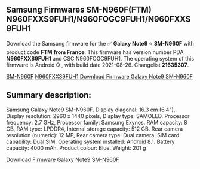 <h2>Samsung Firmwares SM-N960F(FTM) N960FXXS9FUH1/N960FOGC9FUH1/N960FXXS9FUH1</h2>
Download the Samsung firmware for the ✅ <strong>Galaxy Note9 </strong> ⭐ <strong>SM-N960F</strong> with product code <strong>FTM</strong> <strong> from France</strong>. This firmware has version number PDA <strong>N960FXXS9FUH1</strong> and CSC N960FOGC9FUH1. The operating system of this firmware is Android Q , with build date 2021-08-26. Changelist <strong>21635307</strong>.


[SM-N960F](https://samfirm.shop/samsung/model/SM-N960F)
[N960FXXS9FUH1](https://samfirm.shop/samsung/pda/N960FXXS9FUH1)
[Download Firmware Galaxy Note9 SM-N960F](https://samfirm.shop/samsung/firmware/452622)
<h2>Summary description:</h2>
<p>Samsung Galaxy Note9 SM-N960F. Display diagonal: 16.3 cm (6.4"), Display resolution: 2960 x 1440 pixels, Display type: SAMOLED. Processor frequency: 2.7 GHz, Processor family: Samsung Exynos. RAM capacity: 8 GB, RAM type: LPDDR4, Internal storage capacity: 512 GB. Rear camera resolution (numeric): 12 MP, Rear camera type: Dual camera. SIM card capability: Dual SIM. Operating system installed: Android 8.1. Battery capacity: 4000 mAh. Product colour: Blue. Weight: 201 g</p>


[Download Firmware Galaxy Note9 SM-N960F](https://samfirm.shop/samsung/firmware/452622)
